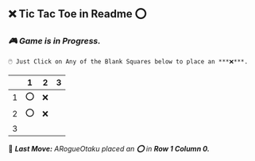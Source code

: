 ## **❌ Tic Tac Toe in Readme ⭕**
  ### ***🎮 Game is in Progress.*** 
    🖱️ Just Click on Any of the Blank Squares below to place an ***❌***.
  
  |   | 1 | 2 | 3 |
  | - | - | - | - |
  | 1 | ⭕ | ❌ |   |
  | 2 | ⭕ | ❌ |   |
  | 3 |   |   |   |
  
  🎲 ***Last Move:*** *ARogueOtaku placed an **⭕** in **Row 1 Column 0.***